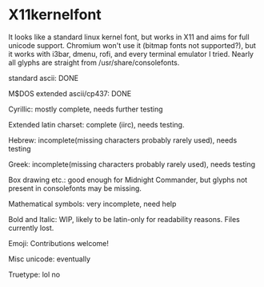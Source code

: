 # X11kernelfont
It looks like a standard linux kernel font, but works in X11 and aims for full unicode support.
Chromium won't use it (bitmap fonts not supported?), but it works with i3bar, dmenu, rofi, and
every terminal emulator I tried. Nearly all glyphs are straight from /usr/share/consolefonts.

standard ascii: DONE

M$DOS extended ascii/cp437: DONE

Cyrillic: mostly complete, needs further testing

Extended latin charset: complete (iirc), needs testing.

Hebrew: incomplete(missing characters probably rarely used), needs testing

Greek: incomplete(missing characters probably rarely used), needs testing

Box drawing etc.: good enough for Midnight Commander, but glyphs not present in consolefonts may be missing.

Mathematical symbols: very incomplete, need help

Bold and Italic: WIP, likely to be latin-only for readability reasons. Files currently lost.

Emoji: Contributions welcome!

Misc unicode: eventually

Truetype: lol no
